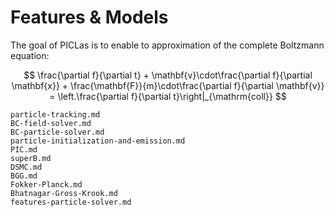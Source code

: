 # Features & Models

The goal of PICLas is to enable to approximation of the complete Boltzmann equation:

$$ \frac{\partial f}{\partial t} + \mathbf{v}\cdot\frac{\partial f}{\partial \mathbf{x}} + \frac{\mathbf{F}}{m}\cdot\frac{\partial f}{\partial \mathbf{v}} = \left.\frac{\partial f}{\partial t}\right|_{\mathrm{coll}} $$

```{toctree}
particle-tracking.md
BC-field-solver.md
BC-particle-solver.md
particle-initialization-and-emission.md
PIC.md
superB.md
DSMC.md
BGG.md
Fokker-Planck.md
Bhatnagar-Gross-Krook.md
features-particle-solver.md
```

